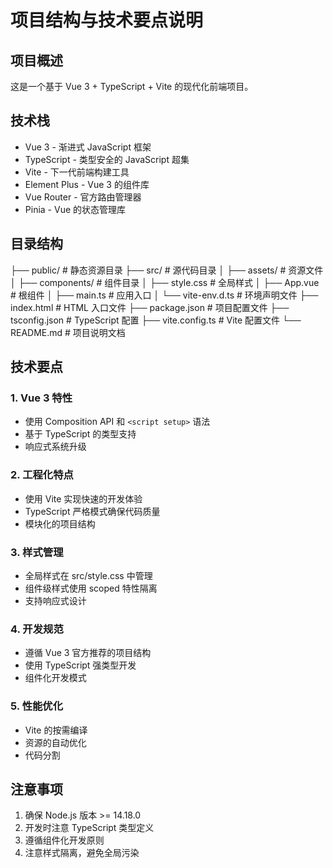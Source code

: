 # 项目结构与技术要点说明

## 项目概述
这是一个基于 Vue 3 + TypeScript + Vite 的现代化前端项目。

## 技术栈
- Vue 3 - 渐进式 JavaScript 框架
- TypeScript - 类型安全的 JavaScript 超集
- Vite - 下一代前端构建工具
- Element Plus - Vue 3 的组件库
- Vue Router - 官方路由管理器
- Pinia - Vue 的状态管理库

## 目录结构
├── public/               # 静态资源目录
├── src/                  # 源代码目录
│   ├── assets/          # 资源文件
│   ├── components/      # 组件目录
│   ├── style.css        # 全局样式
│   ├── App.vue          # 根组件
│   ├── main.ts          # 应用入口
│   └── vite-env.d.ts    # 环境声明文件
├── index.html           # HTML 入口文件
├── package.json         # 项目配置文件
├── tsconfig.json        # TypeScript 配置
├── vite.config.ts       # Vite 配置文件
└── README.md            # 项目说明文档

## 技术要点

### 1. Vue 3 特性
- 使用 Composition API 和 `<script setup>` 语法
- 基于 TypeScript 的类型支持
- 响应式系统升级

### 2. 工程化特点
- 使用 Vite 实现快速的开发体验
- TypeScript 严格模式确保代码质量
- 模块化的项目结构

### 3. 样式管理
- 全局样式在 src/style.css 中管理
- 组件级样式使用 scoped 特性隔离
- 支持响应式设计

### 4. 开发规范
- 遵循 Vue 3 官方推荐的项目结构
- 使用 TypeScript 强类型开发
- 组件化开发模式

### 5. 性能优化
- Vite 的按需编译
- 资源的自动优化
- 代码分割

## 注意事项
1. 确保 Node.js 版本 >= 14.18.0
2. 开发时注意 TypeScript 类型定义
3. 遵循组件化开发原则
4. 注意样式隔离，避免全局污染